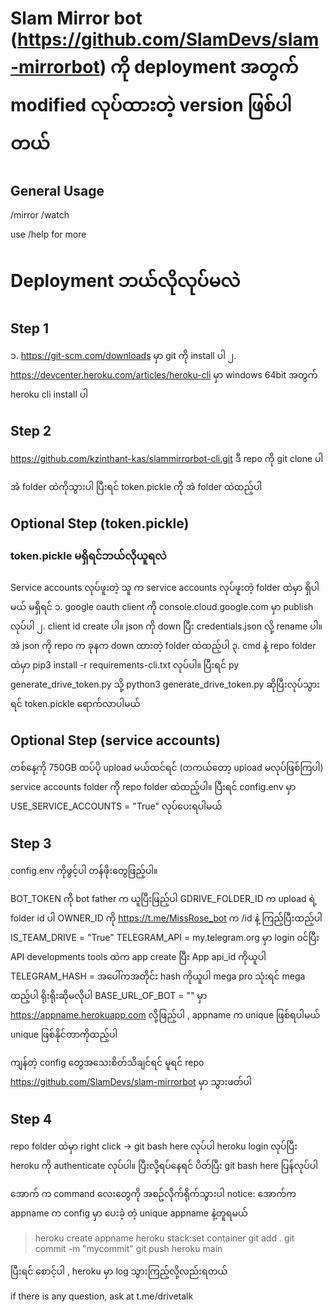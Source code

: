 # Slam Mirror bot (https://github.com/SlamDevs/slam-mirrorbot) ကို deployment အတွက် modified လုပ်ထားတဲ့ version ဖြစ်ပါတယ်

## General Usage 
/mirror <anylink including facebook video links> 
/watch <youtubelink>

use /help for more

# Deployment ဘယ်လိုလုပ်မလဲ

## Step 1
၁. https://git-scm.com/downloads မှာ git ကို install ပါ 
၂. https://devcenter.heroku.com/articles/heroku-cli မှာ windows 64bit အတွက် heroku cli install ပါ

## Step 2

https://github.com/kzinthant-kas/slammirrorbot-cli.git
ဒီ repo ကို git clone ပါ

အဲ folder ထဲကိုသွားပါ ပြီးရင် token.pickle ကို အဲ folder ထဲထည့်ပါ


## Optional Step (token.pickle)

### token.pickle မရှိရင်ဘယ်လိုယူရလဲ
Service accounts လုပ်ဖူးတဲ့ သူ က service accounts လုပ်ဖူးတဲ့ folder ထဲမှာ ရှိပါမယ် 
မရှိရင် 
၁. google oauth client ကို console.cloud.google.com မှာ publish လုပ်ပါ
၂. client id create ပါ။ json ကို down ပြီး credentials.json လို့ rename ပါ။ အဲ json ကို repo က ခုနက down ထားတဲ့ folder ထဲထည့်ပါ 
၃. cmd နဲ့ repo folder ထဲမှာ pip3 install -r requirements-cli.txt လုပ်ပါ။ ပြီးရင် py generate_drive_token.py သို့ python3 generate_drive_token.py ဆိုပြီးလုပ်သွားရင် token.pickle ရောက်လာပါမယ်

## Optional Step (service accounts)
တစ်နေ့ကို 750GB ထပ်ပို upload မယ်ထင်ရင် (တကယ်တော့ upload မလုပ်ဖြစ်ကြပါ) service accounts folder ကို repo folder ထဲထည့်ပါ။ 
ပြီးရင် config.env မှာ USE_SERVICE_ACCOUNTS = "True" လုပ်ပေးရပါမယ်


## Step 3 
config.env ကိုဖွင့်ပါ တန်ဖိုးတွေဖြည့်ပါ။ 

BOT_TOKEN ကို bot father က ယူပြီးဖြည့်ပါ
GDRIVE_FOLDER_ID က upload ရဲ့ folder id ပါ
OWNER_ID ကို https://t.me/MissRose_bot က /id နဲ့ ကြည့်ပြီးထည့်ပါ
IS_TEAM_DRIVE = "True"
TELEGRAM_API = my.telegram.org မှာ login ၀င်ပြီး API developments tools ထဲက app create ပြီး App api_id ကိုယူပါ
TELEGRAM_HASH = အပေါ်ကအတိုင်း hash ကိုယူပါ 
mega pro သုံးရင် mega ထည့်ပါ ရိုးရိုးဆိုမလိုပါ
BASE_URL_OF_BOT = "" မှာ https://appname.herokuapp.com လို့ဖြည့်ပါ , appname က unique ဖြစ်ရပါမယ် unique ဖြစ်နိုင်တာကိုထည့်ပါ

ကျန်တဲ့ config တွေအသေးစိတ်သိချင်ရင် မူရင် repo https://github.com/SlamDevs/slam-mirrorbot မှာ သွားဖတ်ပါ

## Step 4 

repo folder ထဲမှာ right click -> git bash here လုပ်ပါ
heroku login လုပ်ပြီး heroku ကို authenticate လုပ်ပါ။ ပြီးလို့ရပ်နေရင် ပိတ်ပြီး git bash here ပြန်လုပ်ပါ

အောက် က command လေးတွေကို အစဥ်လိုက်ရိုက်သွားပါ
notice: အောက်က appname က config မှာ ပေးခဲ့ တဲ့ unique appname နဲ့တူရမယ်

> heroku create appname 
> heroku stack:set container
> git add .
> git commit -m "mycommit"
> git push heroku main

ပြီးရင် စောင့်ပါ , heroku မှာ log သွားကြည့်လို့လည်းရတယ်

if there is any question, ask at t.me/drivetalk
